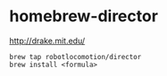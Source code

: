 # homebrew-director

<http://drake.mit.edu/>

```
brew tap robotlocomotion/director
brew install <formula>
```
